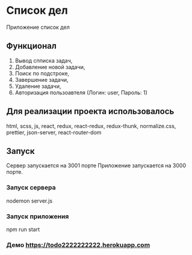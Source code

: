 # Список дел
Приложение список дел

## Функционал
1) Вывод спписка задач,
2) Добавление новой задачи,
3) Поиск по подстроке,
4) Завершение задачи,
5) Удаление задачи,
6) Авторизация пользоавтеля (Логин: user, Пароль: 1)

## Для реализации проекта использовалось
html,
scss,
js,
react,
redux,
react-redux,
redux-thunk,
normalize.css,
prettier,
json-server,
react-router-dom

## Запуск
Сервер запускается на 3001 порте
Приложение запускается на 3000 порте.
### Запуск сервера 
nodemon server.js

### Запуск приложения 
npm run start
  
### Демо https://todo2222222222.herokuapp.com
